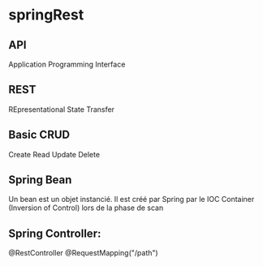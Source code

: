 # springRest

## API  
Application Programming Interface  

## REST  
REpresentational State Transfer

## Basic CRUD  
Create
Read
Update
Delete

## Spring Bean  
Un bean est un objet instancié. Il est créé par Spring par le IOC Container (Inversion of Control) lors de la phase de scan

## Spring Controller:
@RestController
@RequestMapping("/path")
